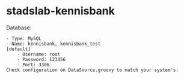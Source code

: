 stadslab-kennisbank
===================


Database:

	- Type: MySQL
	- Name: kennisbank, kennisbank_test
	[default]
		- Username: root
		- Password: 123456
		- Port: 3306
	Check configuration on DataSource.groovy to match your system's.
